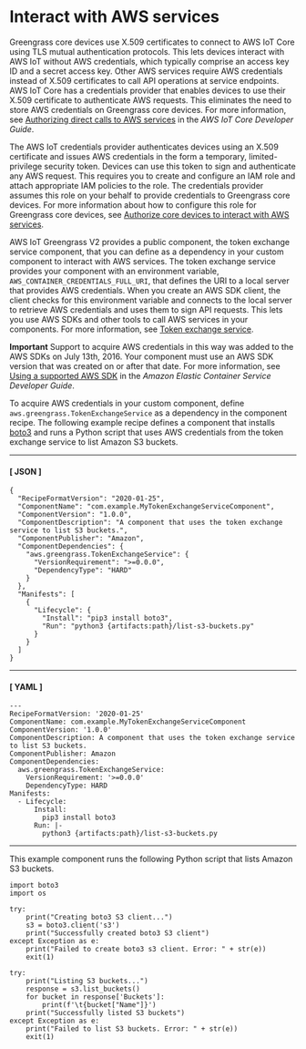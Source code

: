# Interact with AWS services<a name="interact-with-aws-services"></a>

Greengrass core devices use X\.509 certificates to connect to AWS IoT Core using TLS mutual authentication protocols\. This lets devices interact with AWS IoT without AWS credentials, which typically comprise an access key ID and a secret access key\. Other AWS services require AWS credentials instead of X\.509 certificates to call API operations at service endpoints\. AWS IoT Core has a credentials provider that enables devices to use their X\.509 certificate to authenticate AWS requests\. This eliminates the need to store AWS credentials on Greengrass core devices\. For more information, see [Authorizing direct calls to AWS services](https://docs.aws.amazon.com/iot/latest/developerguide/authorizing-direct-aws.html) in the *AWS IoT Core Developer Guide*\.

The AWS IoT credentials provider authenticates devices using an X\.509 certificate and issues AWS credentials in the form a temporary, limited\-privilege security token\. Devices can use this token to sign and authenticate any AWS request\. This requires you to create and configure an IAM role and attach appropriate IAM policies to the role\. The credentials provider assumes this role on your behalf to provide credentials to Greengrass core devices\. For more information about how to configure this role for Greengrass core devices, see [Authorize core devices to interact with AWS services](device-service-role.md)\.

AWS IoT Greengrass V2 provides a public component, the token exchange service component, that you can define as a dependency in your custom component to interact with AWS services\. The token exchange service provides your component with an environment variable, `AWS_CONTAINER_CREDENTIALS_FULL_URI`, that defines the URI to a local server that provides AWS credentials\. When you create an AWS SDK client, the client checks for this environment variable and connects to the local server to retrieve AWS credentials and uses them to sign API requests\. This lets you use AWS SDKs and other tools to call AWS services in your components\. For more information, see [Token exchange service](token-exchange-service-component.md)\.

**Important**  <a name="token-exchange-service-aws-sdk-requirement"></a>
Support to acquire AWS credentials in this way was added to the AWS SDKs on July 13th, 2016\. Your component must use an AWS SDK version that was created on or after that date\. For more information, see [Using a supported AWS SDK](https://docs.aws.amazon.com/AmazonECS/latest/developerguide/task-iam-roles.html#task-iam-roles-minimum-sdk) in the *Amazon Elastic Container Service Developer Guide*\.

To acquire AWS credentials in your custom component, define `aws.greengrass.TokenExchangeService` as a dependency in the component recipe\. The following example recipe defines a component that installs [boto3](https://boto3.amazonaws.com/v1/documentation/api/latest/index.html) and runs a Python script that uses AWS credentials from the token exchange service to list Amazon S3 buckets\.

------
#### [ JSON ]

```
{
  "RecipeFormatVersion": "2020-01-25",
  "ComponentName": "com.example.MyTokenExchangeServiceComponent",
  "ComponentVersion": "1.0.0",
  "ComponentDescription": "A component that uses the token exchange service to list S3 buckets.",
  "ComponentPublisher": "Amazon",
  "ComponentDependencies": {
    "aws.greengrass.TokenExchangeService": {
      "VersionRequirement": ">=0.0.0",
      "DependencyType": "HARD"
    }
  },
  "Manifests": [
    {
      "Lifecycle": {
        "Install": "pip3 install boto3",
        "Run": "python3 {artifacts:path}/list-s3-buckets.py"
      }
    }
  ]
}
```

------
#### [ YAML ]

```
---
RecipeFormatVersion: '2020-01-25'
ComponentName: com.example.MyTokenExchangeServiceComponent
ComponentVersion: '1.0.0'
ComponentDescription: A component that uses the token exchange service to list S3 buckets.
ComponentPublisher: Amazon
ComponentDependencies:
  aws.greengrass.TokenExchangeService:
    VersionRequirement: '>=0.0.0'
    DependencyType: HARD
Manifests:
  - Lifecycle:
      Install:
        pip3 install boto3
      Run: |-
        python3 {artifacts:path}/list-s3-buckets.py
```

------

This example component runs the following Python script that lists Amazon S3 buckets\.

```
import boto3
import os

try:
    print("Creating boto3 S3 client...")
    s3 = boto3.client('s3')
    print("Successfully created boto3 S3 client")
except Exception as e:
    print("Failed to create boto3 s3 client. Error: " + str(e))
    exit(1)

try:
    print("Listing S3 buckets...")
    response = s3.list_buckets()
    for bucket in response['Buckets']:
        print(f'\t{bucket["Name"]}')
    print("Successfully listed S3 buckets")
except Exception as e:
    print("Failed to list S3 buckets. Error: " + str(e))
    exit(1)
```